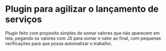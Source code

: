 # Plugin para agilizar o lançamento de serviços

Plugin feito com proposito simples de somar valores que não aparecem em tela, pegando os valores com JS para somar o valor ao final, com pequenas verificações para que possa automatizar o trabalho.
